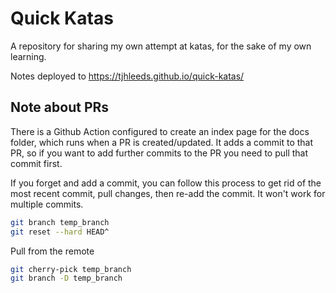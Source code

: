 # Quick Katas

A repository for sharing my own attempt at katas, for the sake of my own learning.

Notes deployed to https://tjhleeds.github.io/quick-katas/

## Note about PRs

There is a Github Action configured to create an index page for the docs folder, which runs when a PR is created/updated. It adds a commit to that PR, so if you want to add further commits to the PR you need to pull that commit first.

If you forget and add a commit, you can follow this process to get rid of the most recent commit, pull changes, then re-add the commit. It won't work for multiple commits.

```bash
git branch temp_branch
git reset --hard HEAD^
```

Pull from the remote

```bash
git cherry-pick temp_branch
git branch -D temp_branch
```
